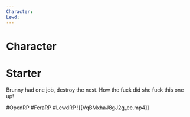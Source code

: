 ```yaml
---
Character: 
Lewd: 
---
```

# Character


# Starter
Brunny had one job, destroy the nest. How the fuck did she fuck this one up! 

#OpenRP #FeraRP #LewdRP 
![[VqBMxhaJ8gJ2g_ee.mp4]]